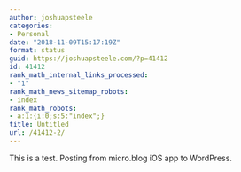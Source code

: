 ```yaml
---
author: joshuapsteele
categories:
- Personal
date: "2018-11-09T15:17:19Z"
format: status
guid: https://joshuapsteele.com/?p=41412
id: 41412
rank_math_internal_links_processed:
- "1"
rank_math_news_sitemap_robots:
- index
rank_math_robots:
- a:1:{i:0;s:5:"index";}
title: Untitled
url: /41412-2/
---
```


This is a test. Posting from micro.blog iOS app to WordPress.